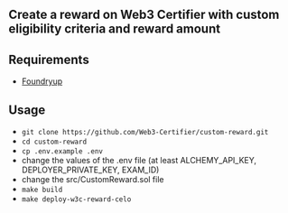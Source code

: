 ## Create a reward on Web3 Certifier with custom eligibility criteria and reward amount

## Requirements
- [Foundryup](https://book.getfoundry.sh/getting-started/installation)

## Usage
- `git clone https://github.com/Web3-Certifier/custom-reward.git`
- `cd custom-reward`
- `cp .env.example .env`
- change the values of the .env file (at least ALCHEMY_API_KEY, DEPLOYER_PRIVATE_KEY, EXAM_ID)
- change the src/CustomReward.sol file
- `make build`
- `make deploy-w3c-reward-celo`

